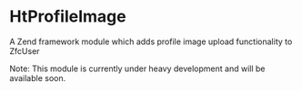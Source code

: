 HtProfileImage
==============

A Zend framework module which adds profile image upload functionality to ZfcUser

Note: This module is currently under heavy development and will be available soon.
